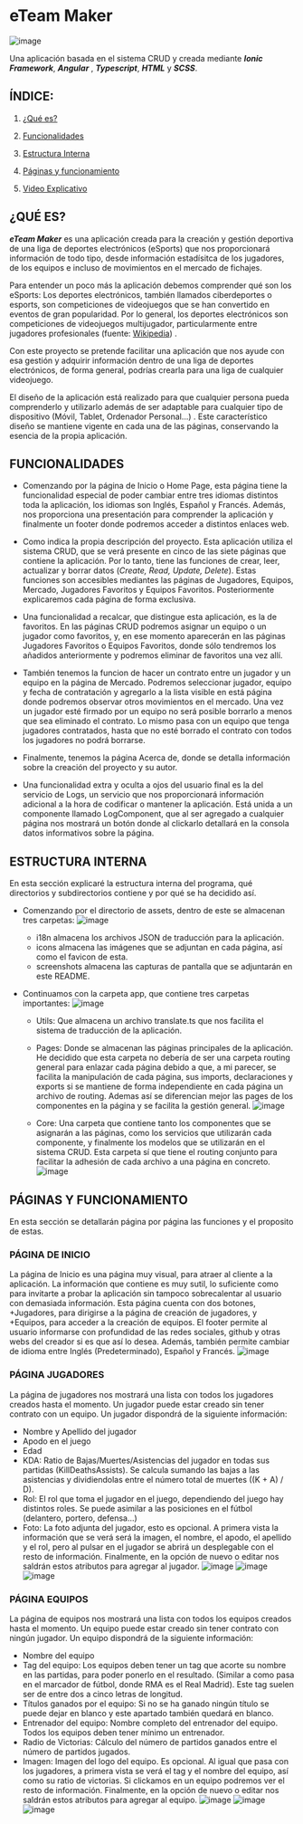 # eTeam Maker
![image](./src/assets/icon/favicon.png)

Una aplicación basada en el sistema CRUD y creada mediante ***Ionic Framework***, ***Angular*** , ***Typescript***, ***HTML*** y ***SCSS***.

## ÍNDICE: 
1. [¿Qué es?](#qué-es)
2. [Funcionalidades](#funcionalidades) 
3. [Estructura Interna](#estructura-interna) 
4. [Páginas y funcionamiento](#páginas-y-funcionamiento)

5. [Video Explicativo](#video-explicativo)

## ¿QUÉ ES?

***eTeam Maker*** es una aplicación creada para la creación y gestión deportiva de una liga de deportes electrónicos (eSports) que nos proporcionará información de todo tipo, desde información estadísitca de los jugadores, de los equipos e incluso de movimientos en el mercado de fichajes.

Para entender un poco más la aplicación debemos comprender qué son los eSports:
Los deportes electrónicos, también llamados ciberdeportes o esports, son competiciones de videojuegos que se han convertido en eventos de gran popularidad. Por lo general, los deportes electrónicos son competiciones de videojuegos multijugador, particularmente entre jugadores profesionales (fuente: [Wikipedia](https://es.wikipedia.org/wiki/Deportes_electr%C3%B3nicos)) .

Con este proyecto se pretende facilitar una aplicación que nos ayude con esa gestión y adquirir información dentro de una liga de deportes electrónicos, de forma general, podrías crearla para una liga de cualquier videojuego.

El diseño de la aplicación está realizado para que cualquier persona pueda comprenderlo y utilizarlo además de ser adaptable para cualquier tipo de dispositivo (Móvil, Tablet, Ordenador Personal...) . Este característico diseño se mantiene vigente en cada una de las páginas, conservando la esencia de la propia aplicación.

## FUNCIONALIDADES

- Comenzando por la página de Inicio o Home Page, esta página tiene la funcionalidad especial de poder cambiar entre tres idiomas distintos toda la aplicación, los idiomas son Inglés, Español y Francés. Además, nos proporciona una presentación para comprender la aplicación y finalmente un footer donde podremos acceder a distintos enlaces web.

- Como indica la propia descripción del proyecto. Esta aplicación utiliza el sistema CRUD, que se verá presente en cinco de las siete páginas que contiene la aplicación. Por lo tanto, tiene las funciones de crear, leer, actualizar y borrar datos (*Create, Read, Update, Delete*). Estas funciones son accesibles mediantes las páginas de Jugadores, Equipos, Mercado, Jugadores Favoritos y Equipos Favoritos. Posteriormente explicaremos cada página de forma exclusiva.

- Una funcionalidad a recalcar, que distingue esta aplicación, es la de favoritos. En las páginas CRUD podremos asignar un equipo o un jugador como favoritos, y, en ese momento aparecerán en las páginas Jugadores Favoritos o Equipos Favoritos, donde sólo tendremos los añadidos anteriormente y podremos eliminar de favoritos una vez allí.

- También tenemos la funcion de hacer un contrato entre un jugador y un equipo en la página de Mercado. Podremos seleccionar jugador, equipo y fecha de contratación y agregarlo a la lista visible en está página donde podremos observar otros movimientos en el mercado. Una vez un jugador esté firmado por un equipo no será posible borrarlo a menos que sea eliminado el contrato. Lo mismo pasa con un equipo que tenga jugadores contratados, hasta que no esté borrado el contrato con todos los jugadores no podrá borrarse.

- Finalmente, tenemos la página Acerca de, donde se detalla información sobre la creación del proyecto y su autor.

- Una funcionalidad extra y oculta a ojos del usuario final es la del servicio de Logs, un servicio que nos proporcionará información adicional a la hora de codificar o mantener la aplicación. Está unida a un componente llamado LogComponent, que al ser agregado a cualquier página nos mostrará un botón donde al clickarlo detallará en la consola datos informativos sobre la página.

## ESTRUCTURA INTERNA
En esta sección explicaré la estructura interna del programa, qué directorios y subdirectorios contiene y por qué se ha decidido así.

- Comenzando por el directorio de assets, dentro de este se almacenan tres carpetas: 
![image](./src/assets/screenshots/assets.png)
  - i18n almacena los archivos JSON de traducción para la aplicación.
  - icons almacena las imágenes que se adjuntan en cada página, así como el favicon de esta.
  - screenshots almacena las capturas de pantalla que se adjuntarán en este README.
  

- Continuamos con la carpeta app, que contiene tres carpetas importantes:
![image](./src/assets/screenshots/app.png)
  - Utils: Que almacena un archivo translate.ts que nos facilita el sistema de traducción de la aplicación.
  
  - Pages: Donde se almacenan las páginas principales de la aplicación. He decidido que esta carpeta no debería de ser una carpeta routing general para enlazar cada página debido a que, a mi parecer, se facilita la manipulación de cada página, sus imports, declaraciones y exports si se mantiene de forma independiente en cada página un archivo de routing. Ademas así se diferencian mejor las pages de los componentes en la página y se facilita la gestión general. ![image](./src/assets/screenshots/app.png)

  - Core: Una carpeta que contiene tanto los componentes que se asignarán a las páginas, como los servicios que utilizarán cada componente, y finalmente los modelos que se utilizarán en el sistema CRUD. Esta carpeta sí que tiene el routing conjunto para facilitar la adhesión de cada archivo a una página en concreto.            
  ![image](./src/assets/screenshots/core.png)

## PÁGINAS Y FUNCIONAMIENTO

En esta sección se detallarán página por página las funciones y el proposito de estas.

### PÁGINA DE INICIO
La página de Inicio es una página muy visual, para atraer al cliente a la aplicación. La información que contiene es muy sutil, lo suficiente como para invitarte a probar la aplicación sin tampoco sobrecalentar al usuario con demasiada información. Esta página cuenta con dos botones, +Jugadores, para dirigirse a la página de creación de jugadores, y +Equipos, para acceder a la creación de equipos. El footer permite al usuario informarse con profundidad de las redes sociales, github y otras webs del creador si es que así lo desea. Además, también permite cambiar de idioma entre Inglés (Predeterminado), Español y Francés.
![image](./src/assets/screenshots/homepage.png)

### PÁGINA JUGADORES
La página de jugadores nos mostrará una lista con todos los jugadores creados hasta el momento. Un jugador puede estar creado sin tener contrato con un equipo. Un jugador dispondrá de la siguiente información: 
- Nombre y Apellido del jugador
- Apodo en el juego
- Edad
- KDA: Ratio de Bajas/Muertes/Asistencias del jugador en todas sus partidas (KillDeathsAssists). Se calcula sumando las bajas a las asistencias y dividiendolas entre el número total de muertes ((K + A) / D).
- Rol: El rol que toma el jugador en el juego, dependiendo del juego hay distintos roles. Se puede asimilar a las posiciones en el fútbol (delantero, portero, defensa...)
- Foto: La foto adjunta del jugador, esto es opcional.
A primera vista la información que se verá será la imagen, el nombre, el apodo, el apellido y el rol, pero al pulsar en el jugador se abrirá un desplegable con el resto de información.
Finalmente, en la opción de nuevo o editar nos saldrán estos atributos para agregar al jugador.
![image](./src/assets/screenshots/playerspage.png)
![image](./src/assets/screenshots/playeraccordion.png)
![image](./src/assets/screenshots/playersedit.png)

### PÁGINA EQUIPOS
La página de equipos nos mostrará una lista con todos los equipos creados hasta el momento. Un equipo puede estar creado sin tener contrato con ningún jugador. Un equipo dispondrá de la siguiente información: 
- Nombre del equipo
- Tag del equipo: Los equipos deben tener un tag que acorte su nombre en las partidas, para poder ponerlo en el resultado. (Similar a como pasa en el marcador de fútbol, donde RMA es el Real Madrid). Este tag suelen ser de entre dos a cinco letras de longitud.
- Títulos ganados por el equipo: Si no se ha ganado ningún título se puede dejar en blanco y este apartado también quedará en blanco.
- Entrenador del equipo: Nombre completo del entrenador del equipo. Todos los equipos deben tener mínimo un entrenador.
- Radio de Victorias: Cálculo del número de partidos ganados entre el número de partidos jugados.
- Imagen: Imagen del logo del equipo. Es opcional.
Al igual que pasa con los jugadores, a primera vista se verá el tag y el nombre del equipo, así como su ratio de victorias. Si clickamos en un equipo podremos ver el resto de información.
Finalmente, en la opción de nuevo o editar nos saldrán estos atributos para agregar al equipo.
![image](./src/assets/screenshots/teamspage.png)
![image](./src/assets/screenshots/teamaccordion.png)
![image](./src/assets/screenshots/teamssedit.png)
